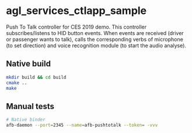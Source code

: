 # agl_services_ctlapp_sample

Push To Talk controller for CES 2019 demo. This controller subscribes/listens to HID button events. When events are received (driver or passenger
wants to talk), calls the corresponding verbs of microphone (to set direction) and voice recognition module (to start the audio analyse).

## Native build

```bash
mkdir build && cd build
cmake ..
make
```

## Manual tests

```bash
# Native binder
afb-daemon --port=2345 --name=afb-pushtotalk --token= -vvv
```

